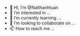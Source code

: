- 👋 Hi, I’m @Naithanhtuan
- 👀 I’m interested in ...
- 🌱 I’m currently learning ...
- 💞️ I’m looking to collaborate on ...
- 📫 How to reach me ...

<!---
Naithanhtuan/Naithanhtuan is a ✨ special ✨ repository because its `README.md` (this file) appears on your GitHub profile.
You can click the Preview link to take a look at your changes.
--->
